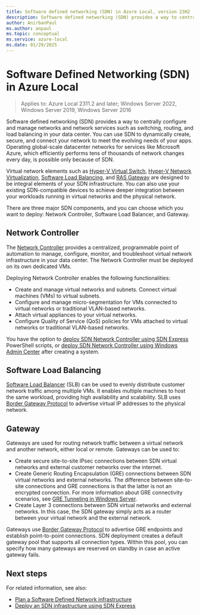 ```yaml
---
title: Software defined networking (SDN) in Azure Local, version 23H2
description: Software defined networking (SDN) provides a way to centrally configure and manage networks and network services such as switching, routing, and load balancing in Azure Local.
author: AnirbanPaul
ms.author: anpaul
ms.topic: conceptual
ms.service: azure-local
ms.date: 01/29/2025
---
```


# Software Defined Networking (SDN) in Azure Local

> Applies to: Azure Local 2311.2 and later; Windows Server 2022, Windows Server 2019, Windows Server 2016

Software defined networking (SDN) provides a way to centrally configure and manage networks and network services such as switching, routing, and load balancing in your data center. You can use SDN to dynamically create, secure, and connect your network to meet the evolving needs of your apps. Operating global-scale datacenter networks for services like Microsoft Azure, which efficiently performs tens of thousands of network changes every day, is possible only because of SDN.

Virtual network elements such as [Hyper-V Virtual Switch](/windows-server/virtualization/hyper-v-virtual-switch/hyper-v-virtual-switch), [Hyper-V Network Virtualization](/windows-server/networking/sdn/technologies/hyper-v-network-virtualization/hyper-v-network-virtualization), [Software Load Balancing](/windows-server/networking/sdn/technologies/network-function-virtualization/software-load-balancing-for-sdn), and [RAS Gateway](/windows-server/networking/sdn/technologies/network-function-virtualization/ras-gateway-for-sdn) are designed to be integral elements of your SDN infrastructure. You can also use your existing SDN-compatible devices to achieve deeper integration between your workloads running in virtual networks and the physical network.

There are three major SDN components, and you can choose which you want to deploy: Network Controller, Software Load Balancer, and Gateway.

## Network Controller

The [Network Controller](/windows-server/networking/sdn/technologies/Software-Defined-Networking-Technologies#network-controller) provides a centralized, programmable point of automation to manage, configure, monitor, and troubleshoot virtual network infrastructure in your data center. The Network Controller must be deployed on its own dedicated VMs.

Deploying Network Controller enables the following functionalities:

- Create and manage virtual networks and subnets. Connect virtual machines (VMs) to virtual subnets.
- Configure and manage micro-segmentation for VMs connected to virtual networks or traditional VLAN-based networks.
- Attach virtual appliances to your virtual networks.
- Configure Quality of Service (QoS) policies for VMs attached to virtual networks or traditional VLAN-based networks.

You have the option to [deploy SDN Network Controller using SDN Express](../manage/sdn-express.md) PowerShell scripts, or [deploy SDN Network Controller using Windows Admin Center](../deploy/sdn-wizard-23h2.md) after creating a system.

## Software Load Balancing

[Software Load Balancer](software-load-balancer.md) (SLB) can be used to evenly distribute customer network traffic among multiple VMs. It enables multiple machines to host the same workload, providing high availability and scalability. SLB uses [Border Gateway Protocol](/windows-server/remote/remote-access/bgp/border-gateway-protocol-bgp) to advertise virtual IP addresses to the physical network.

## Gateway

Gateways are used for routing network traffic between a virtual network and another network, either local or remote. Gateways can be used to:

- Create secure site-to-site IPsec connections between SDN virtual networks and external customer networks over the internet.
- Create Generic Routing Encapsulation (GRE) connections between SDN virtual networks and external networks. The difference between site-to-site connections and GRE connections is that the latter is not an encrypted connection. For more information about GRE connectivity scenarios, see [GRE Tunneling in Windows Server](/windows-server/remote/remote-access/ras-gateway/gre-tunneling-windows-server).
- Create Layer 3 connections between SDN virtual networks and external networks. In this case, the SDN gateway simply acts as a router between your virtual network and the external network.

Gateways use [Border Gateway Protocol](/windows-server/remote/remote-access/bgp/border-gateway-protocol-bgp) to advertise GRE endpoints and establish point-to-point connections. SDN deployment creates a default gateway pool that supports all connection types. Within this pool, you can specify how many gateways are reserved on standby in case an active gateway fails.

## Next steps

For related information, see also:

- [Plan a Software Defined Network infrastructure](./plan-software-defined-networking-infrastructure-23h2.md)
- [Deploy an SDN infrastructure using SDN Express](../deploy/sdn-express-23h2.md)
